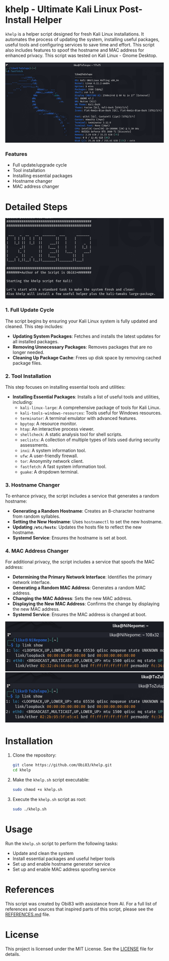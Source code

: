 # khelp - Ultimate Kali Linux Post-Install Helper

`khelp` is a helper script designed for fresh Kali Linux installations. It automates the process of updating the system, installing useful packages, useful tools and configuring services to save time and effort. This script also includes features to spoof the hostname and MAC address for enhanced privacy. This script was tested on Kali Linux - Gnome Desktop. 


![Fedora 41 Workstation - fastfetch](https://github.com/Obi83/khelp/blob/main/media/fastfetch.png)


### Features
- Full update/upgrade cycle
- Tool installation
- Installing essential packages
- Hostname changer
- MAC address changer



# Detailed Steps


![Fedora 41 Workstation - khelp](https://github.com/Obi83/khelp/blob/main/media/khelp.png)


### 1. Full Update Cycle
The script begins by ensuring your Kali Linux system is fully updated and cleaned. This step includes:

- **Updating System Packages**: Fetches and installs the latest updates for all installed packages.
- **Removing Unnecessary Packages**: Removes packages that are no longer needed.
- **Cleaning Up Package Cache**: Frees up disk space by removing cached package files.


### 2. Tool Installation
This step focuses on installing essential tools and utilities:

- **Installing Essential Packages**: Installs a list of useful tools and utilities, including:
    - `kali-linux-large`: A comprehensive package of tools for Kali Linux.
    - `kali-tools-windows-resources`: Tools useful for Windows resources.
    - `terminator`: A terminal emulator with advanced features.
    - `bpytop`: A resource monitor.
    - `htop`: An interactive process viewer.
    - `shellcheck`: A static analysis tool for shell scripts.
    - `seclists`: A collection of multiple types of lists used during security assessments.
    - `inxi`: A system information tool.
    - `ufw`: A user-friendly firewall.
    - `tor`: Anonymity network client.
    - `fastfetch`: A fast system information tool.
    - `guake`: A dropdown terminal.



### 3. Hostname Changer
To enhance privacy, the script includes a service that generates a random hostname:

- **Generating a Random Hostname**: Creates an 8-character hostname from random syllables.
- **Setting the New Hostname**: Uses `hostnamectl` to set the new hostname.
- **Updating `/etc/hosts`**: Updates the hosts file to reflect the new hostname.
- **Systemd Service**: Ensures the hostname is set at boot.


### 4. MAC Address Changer
For additional privacy, the script includes a service that spoofs the MAC address:

- **Determining the Primary Network Interface**: Identifies the primary network interface.
- **Generating a Random MAC Address**: Generates a random MAC address.
- **Changing the MAC Address**: Sets the new MAC address.
- **Displaying the New MAC Address**: Confirms the change by displaying the new MAC address.
- **Systemd Service**: Ensures the MAC address is changed at boot.


![Fedora 41 Workstation - spoofer](https://github.com/Obi83/khelp/blob/main/media/hogen-mspoo1.png)
![Fedora 41 Workstation - spoofer](https://github.com/Obi83/khelp/blob/main/media/hogen-mspoo2.png)


# Installation
1. Clone the repository:
    ```bash
    git clone https://github.com/Obi83/khelp.git
    cd khelp
    ```

2. Make the `khelp.sh` script executable:
    ```bash
    sudo chmod +x khelp.sh
    ```

3. Execute the `khelp.sh` script as root:
    ```bash
    sudo ./khelp.sh
    ```

# Usage
Run the `khelp.sh` script to perform the following tasks:

- Update and clean the system
- Install essential packages and useful helper tools
- Set up and enable hostname generator service
- Set up and enable MAC address spoofing service

# References
This script was created by Obi83 with assistance from AI. For a full list of references and sources that inspired parts of this script, please see the [REFERENCES.md](REFERENCES.md) file.

# License
This project is licensed under the MIT License. See the [LICENSE](LICENSE.txt) file for details.